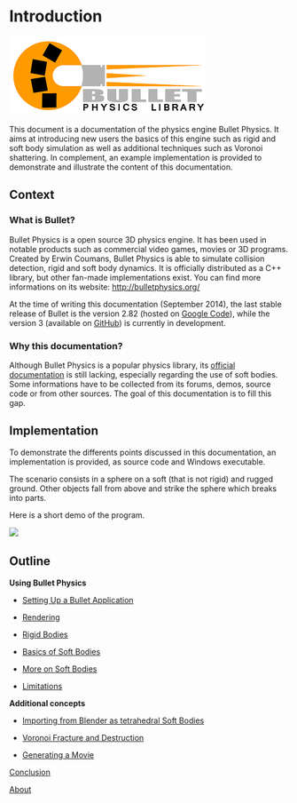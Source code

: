 Introduction
============
![Bullet logo][bullet-logo]

This document is a documentation of the physics engine Bullet Physics. It aims at introducing new users the basics of this engine such as rigid and soft body simulation as well as additional techniques such as Voronoi shattering. In complement, an example implementation  is provided to demonstrate and illustrate the content of this documentation.

Context
--------

### What is Bullet?

Bullet Physics is a open source 3D physics engine. It has been used in notable products such as commercial video games, movies or 3D programs. Created by Erwin Coumans, Bullet Physics is able to simulate collision detection, rigid and soft body dynamics. It is officially distributed as a C++ library, but other fan-made implementations exist. You can find more informations on its website: <http://bulletphysics.org/>

At the time of writing this documentation (September 2014), the last stable release of Bullet is the version 2.82 (hosted on [Google Code][bullet-2-release]), while the version 3 (available on [GitHub][bullet-3]) is currently in development.


### Why this documentation?

Although Bullet Physics is a popular physics library, its [official documentation][bullet-wiki] is still lacking, especially regarding the use of soft bodies. Some informations have to be collected from its forums, demos, source code or from other sources. The goal of this documentation is to fill this gap.

Implementation
-------------

To demonstrate the differents points discussed in this documentation, an implementation is provided, as source code and Windows executable.

The scenario consists in a sphere on a soft (that is not rigid) and rugged ground. Other objects fall from above and strike the sphere which breaks into parts.

Here is a short demo of the program.

[![][app-img]][app-demo]

Outline
-------

**Using Bullet Physics**

* [Setting Up a Bullet Application][setup]

* [Rendering][render]

* [Rigid Bodies][rigid]

* [Basics of Soft Bodies][soft]

* [More on Soft Bodies][soft-more]

* [Limitations][limit]


**Additional concepts**

* [Importing from Blender as tetrahedral Soft Bodies][import]

* [Voronoi Fracture and Destruction][voronoi]

* [Generating a Movie][movie]

[Conclusion][conclusion]

[About][about]


[bullet-logo]: img/bullet-logo.png
[app-img]: img/demo.png

[bullet-3]: https://github.com/bulletphysics/bullet3
[bullet-2-release]: https://code.google.com/p/bullet/downloads/list
[bullet-wiki]: http://bulletphysics.org/mediawiki-1.5.8
[app-demo]: https://www.dropbox.com/s/nc3yoc3gpyh5l04/movie_demo.avi?dl=0



[setup]: 010_setup.html
[render]: 020_render.html
[rigid]: 021_rigid.html
[soft]: 040_soft.html
[soft-more]: 041_soft_more.html
[limit]: 050_limit.html

[import]: 055_import.html
[voronoi]: 060_voronoi.html
[movie]: 080_movie.html

[conclusion]: 900_conclusion.html
[about]: 999_about.html
